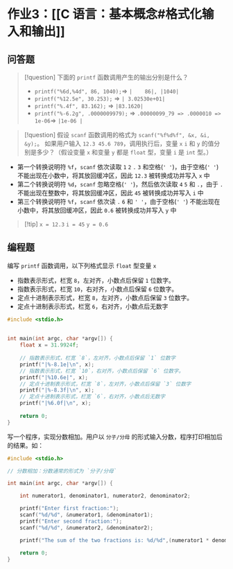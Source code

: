 # 作业3：[[C 语言：基本概念#格式化输入和输出]]

## 问答题

> [!question] 下面的 `printf` 函数调用产生的输出分别是什么？ 
> 
> + `printf("%6d,%4d", 86, 1040);`=> `|    86|, |1040|`
> + `printf("%12.5e", 30.253);`  => `| 3.02530e+01|`
> + `printf("%.4f", 83.162);` => `|83.1620|`
> + `printf("%-6.2g", .0000009979);` => `.00000099_79 => .0000010 => 1e-06`=> `|1e-06 |` 


> [!question] 假设 `scanf` 函数调用的格式为 `scanf("%f%d%f", &x, &i, &y);`。 如果用户输入 `12.3 45.6 789`，调用执行后，变量 `x` `i` 和 `y` 的值分别是多少？（假设变量 `x` 和变量 `y` 都是 `float` 型，变量 `i` 是 `int` 型。）

+ 第一个转换说明符 `%f`，`scanf` 依次读取 `1` `2` `.` `3` 和空格(`' '`)，由于空格(`' '`) 不能出现在小数中，将其放回缓冲区，因此 `12.3` 被转换成功并写入 `x` 中
+ 第二个转换说明符 `%d`，`scanf` 忽略空格(`' '`)，然后依次读取 `4` `5` 和 `.`，由于 `.` 不能出现在整数中，将其放回缓冲区，因此 `45` 被转换成功并写入 `i` 中
+ 第三个转换说明符 `%f`，`scanf` 依次读 `.` `6` 和 `' '`，由于空格(`' '`) 不能出现在小数中，将其放回缓冲区，因此 `0.6` 被转换成功并写入 `y` 中

>[!tip] `x = 12.3` `i = 45` `y = 0.6`

## 编程题

 编写 `printf` 函数调用，以下列格式显示 `float` 型变量 `x`
  
  + 指数表示形式，栏宽 `8`，左对齐，小数点后保留 `1` 位数字。 
  + 指数表示形式，栏宽 `10`，右对齐，小数点后保留 `6` 位数字。 
  + 定点十进制表示形式，栏宽 `8`，左对齐，小数点后保留 `3` 位数字。 
  + 定点十进制表示形式，栏宽 `6`，右对齐，小数点后无数字

```c
#include <stdio.h>  
  
  
int main(int argc, char *argv[]) {  
    float x = 31.9924f;  
  
    // 指数表示形式，栏宽 `8`，左对齐，小数点后保留 `1` 位数字  
    printf("|%-8.1e|\n", x);  
    // 指数表示形式，栏宽 `10`，右对齐，小数点后保留 `6` 位数字。  
    printf("|%10.6e|", x);  
    // 定点十进制表示形式，栏宽 `8`，左对齐，小数点后保留 `3` 位数字  
    printf("|%-8.3f|\n", x);  
    // 定点十进制表示形式，栏宽 `6`，右对齐，小数点后无数字  
    printf("|%6.0f|\n", x);  
  
    return 0;  
}
```

写一个程序，实现分数相加。用户以 `分子/分母` 的形式输入分数，程序打印相加后的结果。如：

```c
#include <stdio.h>

// 分数相加：分数通常的形式为 `分子/分母`

int main(int argc, char *argv[]) {

    int numerator1, denominator1, numerator2, denominator2;

    printf("Enter first fraction:");
    scanf("%d/%d", &numerator1, &denominator1);
    printf("Enter second fraction:");
    scanf("%d/%d", &numerator2, &denominator2);

    printf("The sum of the two fractions is: %d/%d",(numerator1 * denominator2 + numerator2 * denominator1) , denominator1 * denominator2);
    
    return 0;
}
```
